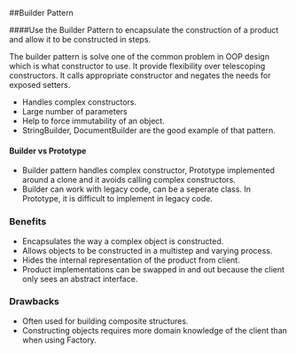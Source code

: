 ##Builder Pattern

####Use the Builder Pattern to encapsulate the construction of a product and allow it to be constructed in steps.


The builder pattern is solve one of the common problem in OOP design which is what constructor to use. It provide flexibility over telescoping constructors.
It calls appropriate constructor and negates the needs for exposed setters.

- Handles complex constructors.
- Large number of parameters
- Help to force immutability of an object.
- StringBuilder, DocumentBuilder are the good example of that pattern.

#### Builder vs Prototype ####
- Builder pattern handles complex constructor, Prototype implemented around a clone and it avoids calling complex constructors. 
- Builder can work with legacy code, can be a seperate class. In Prototype, it is difficult to implement in legacy code.

### Benefits
- Encapsulates the way a complex object is constructed.
- Allows objects to be constructed in a multistep and varying process.
- Hides the internal representation of the product from client.
- Product implementations can be swapped in and out because the client only sees an abstract interface.

### Drawbacks
- Often used for building composite structures.
- Constructing objects requires more domain knowledge of the client than when using Factory.
